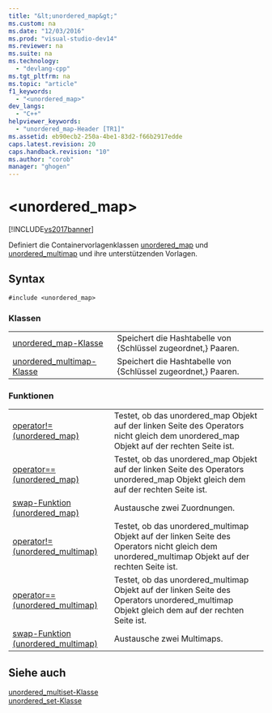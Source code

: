 ```yaml
---
title: "&lt;unordered_map&gt;"
ms.custom: na
ms.date: "12/03/2016"
ms.prod: "visual-studio-dev14"
ms.reviewer: na
ms.suite: na
ms.technology: 
  - "devlang-cpp"
ms.tgt_pltfrm: na
ms.topic: "article"
f1_keywords: 
  - "<unordered_map>"
dev_langs: 
  - "C++"
helpviewer_keywords: 
  - "unordered_map-Header [TR1]"
ms.assetid: eb90ecb2-250a-4be1-83d2-f66b2917edde
caps.latest.revision: 20
caps.handback.revision: "10"
ms.author: "corob"
manager: "ghogen"
---
```

# &lt;unordered_map&gt;
[!INCLUDE[vs2017banner](../assembler/inline/includes/vs2017banner.md)]

Definiert die Containervorlagenklassen [unordered\_map](../standard-library/unordered-map-class.md) und [unordered\_multimap](../standard-library/unordered-multimap-class.md) und ihre unterstützenden Vorlagen.  
  
## Syntax  
  
```  
#include <unordered_map>  
```  
  
### Klassen  
  
|||  
|-|-|  
|[unordered\_map\-Klasse](../standard-library/unordered-map-class.md)|Speichert die Hashtabelle von {Schlüssel zugeordnet,} Paaren.|  
|[unordered\_multimap\-Klasse](../standard-library/unordered-multimap-class.md)|Speichert die Hashtabelle von {Schlüssel zugeordnet,} Paaren.|  
  
### Funktionen  
  
|||  
|-|-|  
|[operator\!\= \(unordered\_map\)](../Topic/operator!=%20\(unordered_map\).md)|Testet, ob das unordered\_map Objekt auf der linken Seite des Operators nicht gleich dem unordered\_map Objekt auf der rechten Seite ist.|  
|[operator\=\= \(unordered\_map\)](../Topic/operator==%20\(unordered_map\).md)|Testet, ob das unordered\_map Objekt auf der linken Seite des Operators unordered\_map Objekt gleich dem auf der rechten Seite ist.|  
|[swap\-Funktion \(unordered\_map\)](../Topic/swap%20Function%20\(unordered_map\).md)|Austausche zwei Zuordnungen.|  
|[operator\!\= \(unordered\_multimap\)](../Topic/operator!=%20\(unordered_multimap\).md)|Testet, ob das unordered\_multimap Objekt auf der linken Seite des Operators nicht gleich dem unordered\_multimap Objekt auf der rechten Seite ist.|  
|[operator\=\= \(unordered\_multimap\)](../Topic/operator==%20\(unordered_multimap\).md)|Testet, ob das unordered\_multimap Objekt auf der linken Seite des Operators unordered\_multimap Objekt gleich dem auf der rechten Seite ist.|  
|[swap\-Funktion \(unordered\_multimap\)](../Topic/swap%20Function%20\(unordered_multimap\).md)|Austausche zwei Multimaps.|  
  
## Siehe auch  
 [unordered\_multiset\-Klasse](../standard-library/unordered-multiset-class.md)   
 [unordered\_set\-Klasse](../standard-library/unordered-set-class.md)